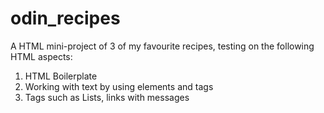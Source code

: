 # odin_recipes

A HTML mini-project of 3 of my favourite recipes, testing on the following HTML aspects: 


1. HTML Boilerplate
2. Working with text by using elements and tags
3. Tags such as Lists, links with messages
